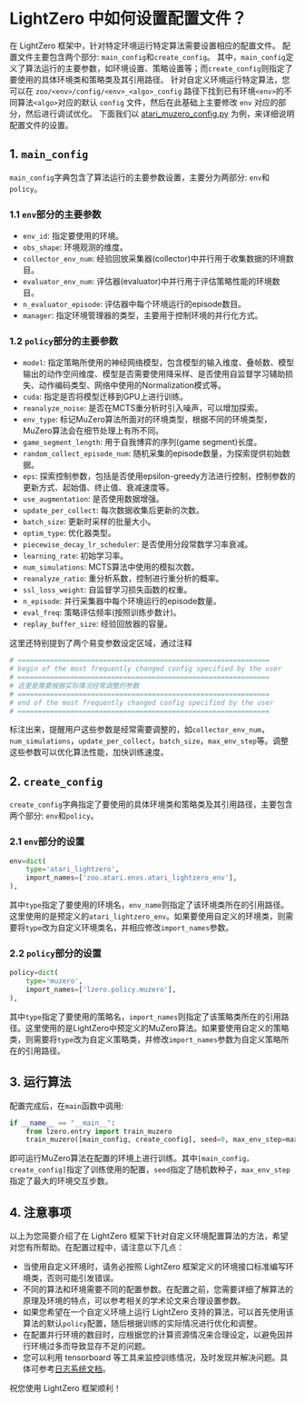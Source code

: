 # LightZero 中如何设置配置文件？

在 LightZero 框架中，针对特定环境运行特定算法需要设置相应的配置文件。
配置文件主要包含两个部分: `main_config`和`create_config`。
其中，`main_config`定义了算法运行的主要参数，如环境设置、策略设置等；而`create_config`则指定了要使用的具体环境类和策略类及其引用路径。
针对自定义环境运行特定算法，您可以在 `zoo/<env>/config/<env>_<algo>_config` 路径下找到已有环境`<env>`的不同算法`<algo>`对应的默认 `config` 文件，然后在此基础上主要修改 `env` 对应的部分，然后进行调试优化。
下面我们以 [atari_muzero_config.py](https://github.com/opendilab/LightZero/blob/main/zoo/atari/config/atari_muzero_config.py) 为例，来详细说明配置文件的设置。

## 1. `main_config`

`main_config`字典包含了算法运行的主要参数设置，主要分为两部分: `env`和`policy`。

### 1.1 `env`部分的主要参数

- `env_id`: 指定要使用的环境。
- `obs_shape`: 环境观测的维度。
- `collector_env_num`: 经验回放采集器(collector)中并行用于收集数据的环境数目。
- `evaluator_env_num`: 评估器(evaluator)中并行用于评估策略性能的环境数目。 
- `n_evaluator_episode`: 评估器中每个环境运行的episode数目。
- `manager`: 指定环境管理器的类型，主要用于控制环境的并行化方式。

### 1.2 `policy`部分的主要参数

- `model`: 指定策略所使用的神经网络模型，包含模型的输入维度、叠帧数、模型输出的动作空间维度、模型是否需要使用降采样、是否使用自监督学习辅助损失、动作编码类型、网络中使用的Normalization模式等。
- `cuda`: 指定是否将模型迁移到GPU上进行训练。
- `reanalyze_noise`: 是否在MCTS重分析时引入噪声，可以增加探索。
- `env_type`: 标记MuZero算法所面对的环境类型，根据不同的环境类型，MuZero算法会在细节处理上有所不同。
- `game_segment_length`: 用于自我博弈的序列(game segment)长度。
- `random_collect_episode_num`: 随机采集的episode数量，为探索提供初始数据。 
- `eps`: 探索控制参数，包括是否使用epsilon-greedy方法进行控制，控制参数的更新方式、起始值、终止值、衰减速度等。
- `use_augmentation`: 是否使用数据增强。
- `update_per_collect`: 每次数据收集后更新的次数。
- `batch_size`: 更新时采样的批量大小。
- `optim_type`: 优化器类型。
- `piecewise_decay_lr_scheduler`: 是否使用分段常数学习率衰减。
- `learning_rate`: 初始学习率。
- `num_simulations`: MCTS算法中使用的模拟次数。
- `reanalyze_ratio`: 重分析系数，控制进行重分析的概率。
- `ssl_loss_weight`: 自监督学习损失函数的权重。
- `n_episode`: 并行采集器中每个环境运行的episode数量。
- `eval_freq`: 策略评估频率(按照训练步数计)。
- `replay_buffer_size`: 经验回放器的容量。

这里还特别提到了两个易变参数设定区域，通过注释

```python 
# ==============================================================
# begin of the most frequently changed config specified by the user
# ==============================================================
# 这里是需要根据实际情况经常调整的参数
# ==============================================================
# end of the most frequently changed config specified by the user
# ==============================================================

```

标注出来，提醒用户这些参数是经常需要调整的，如`collector_env_num`，`num_simulations`，`update_per_collect`，`batch_size`，`max_env_step`等。调整这些参数可以优化算法性能，加快训练速度。

## 2. `create_config`

`create_config`字典指定了要使用的具体环境类和策略类及其引用路径，主要包含两个部分: `env`和`policy`。

### 2.1 `env`部分的设置

```python
env=dict(
    type='atari_lightzero',
    import_names=['zoo.atari.envs.atari_lightzero_env'],
),
```

其中`type`指定了要使用的环境名，`env_name`则指定了该环境类所在的引用路径。这里使用的是预定义的`atari_lightzero_env`。如果要使用自定义的环境类，则需要将`type`改为自定义环境类名，并相应修改`import_names`参数。

### 2.2 `policy`部分的设置

```python
policy=dict(
    type='muzero',
    import_names=['lzero.policy.muzero'],
),
```

其中`type`指定了要使用的策略名，`import_names`则指定了该策略类所在的引用路径。这里使用的是LightZero中预定义的MuZero算法。如果要使用自定义的策略类，则需要将`type`改为自定义策略类，并修改`import_names`参数为自定义策略所在的引用路径。

## 3. 运行算法

配置完成后，在`main`函数中调用: 

```python  
if __name__ == "__main__": 
    from lzero.entry import train_muzero
    train_muzero([main_config, create_config], seed=0, max_env_step=max_env_step)
```

即可运行MuZero算法在配置的环境上进行训练。其中`[main_config， create_config]`指定了训练使用的配置，`seed`指定了随机数种子，`max_env_step`指定了最大的环境交互步数。

## 4. 注意事项

以上为您简要介绍了在 LightZero 框架下针对自定义环境配置算法的方法，希望对您有所帮助。在配置过程中，请注意以下几点：

- 当使用自定义环境时，请务必按照 LightZero 框架定义的环境接口标准编写环境类，否则可能引发错误。
- 不同的算法和环境需要不同的配置参数。在配置之前，您需要详细了解算法的原理及环境的特点，可以参考相关的学术论文来合理设置参数。
- 如果您希望在一个自定义环境上运行 LightZero 支持的算法，可以首先使用该算法的默认`policy`配置，随后根据训练的实际情况进行优化和调整。
- 在配置并行环境的数目时，应根据您的计算资源情况来合理设定，以避免因并行环境过多而导致显存不足的问题。
- 您可以利用 tensorboard 等工具来监控训练情况，及时发现并解决问题。具体可参考[日志系统文档](https://github.com/opendilab/LightZero/tree/main/docs/source/tutorials/logs/logs_zh.md)。

祝您使用 LightZero 框架顺利！

  